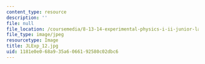 ```yaml
---
content_type: resource
description: ''
file: null
file_location: /coursemedia/8-13-14-experimental-physics-i-ii-junior-lab-fall-2016-spring-2017/1181e0e068a935a6066192580c02dbc6_JLExp_12.jpg
file_type: image/jpeg
resourcetype: Image
title: JLExp_12.jpg
uid: 1181e0e0-68a9-35a6-0661-92580c02dbc6
---
```

